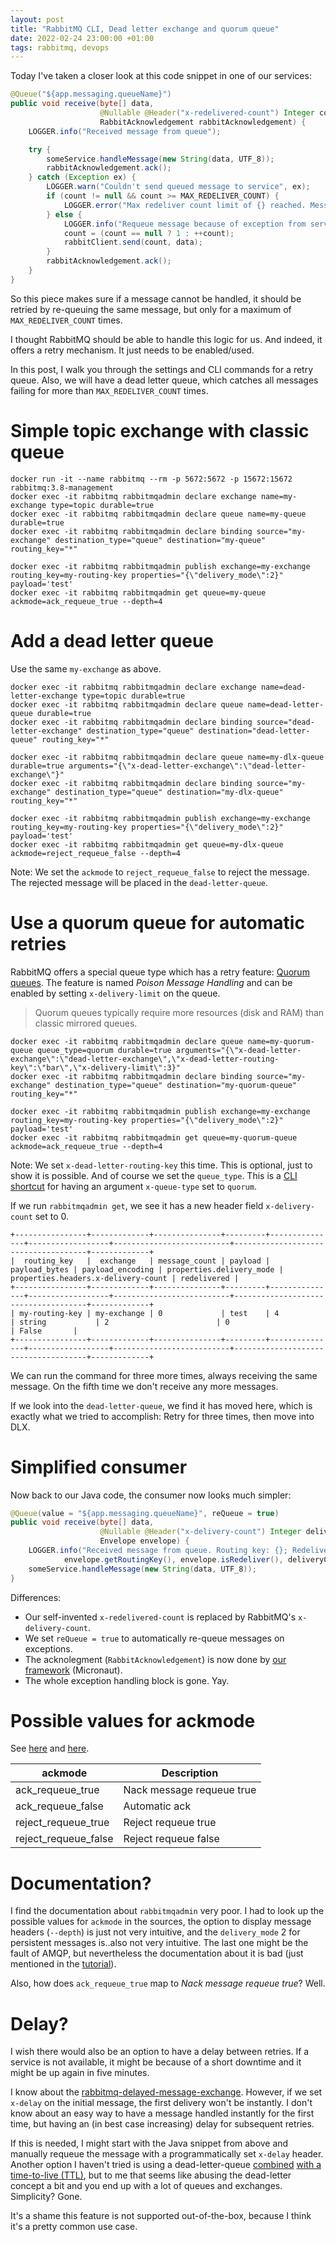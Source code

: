 ```yaml
---
layout: post
title: "RabbitMQ CLI, Dead letter exchange and quorum queue"
date: 2022-02-24 23:00:00 +01:00
tags: rabbitmq, devops
---
```


Today I've taken a closer look at this code snippet in one of our services:

```java
@Queue("${app.messaging.queueName}")
public void receive(byte[] data,
                    @Nullable @Header("x-redelivered-count") Integer count,
                    RabbitAcknowledgement rabbitAcknowledgement) {
    LOGGER.info("Received message from queue");

    try {
        someService.handleMessage(new String(data, UTF_8));
        rabbitAcknowledgement.ack();
    } catch (Exception ex) {
        LOGGER.warn("Couldn't send queued message to service", ex);
        if (count != null && count >= MAX_REDELIVER_COUNT) {
            LOGGER.error("Max redeliver count limit of {} reached. Message will be discarded.", MAX_REDELIVER_COUNT);
        } else {
            LOGGER.info("Requeue message because of exception from service.");
            count = (count == null ? 1 : ++count);
            rabbitClient.send(count, data);
        }
        rabbitAcknowledgement.ack();
    }
}
```

So this piece makes sure if a message cannot be handled, it should be retried by re-queuing the same message,
but only for a maximum of `MAX_REDELIVER_COUNT` times.

I thought RabbitMQ should be able to handle this logic for us.
And indeed, it offers a retry mechanism.
It just needs to be enabled/used.

In this post, I walk you through the settings and CLI commands for a retry queue.
Also, we will have a dead letter queue, which catches all messages failing for more than `MAX_REDELIVER_COUNT` times.

# Simple topic exchange with classic queue

```
docker run -it --name rabbitmq --rm -p 5672:5672 -p 15672:15672 rabbitmq:3.8-management
docker exec -it rabbitmq rabbitmqadmin declare exchange name=my-exchange type=topic durable=true
docker exec -it rabbitmq rabbitmqadmin declare queue name=my-queue durable=true
docker exec -it rabbitmq rabbitmqadmin declare binding source="my-exchange" destination_type="queue" destination="my-queue" routing_key="*"

docker exec -it rabbitmq rabbitmqadmin publish exchange=my-exchange routing_key=my-routing-key properties="{\"delivery_mode\":2}" payload='test'
docker exec -it rabbitmq rabbitmqadmin get queue=my-queue ackmode=ack_requeue_true --depth=4
```

# Add a dead letter queue

Use the same `my-exchange` as above.

```
docker exec -it rabbitmq rabbitmqadmin declare exchange name=dead-letter-exchange type=topic durable=true
docker exec -it rabbitmq rabbitmqadmin declare queue name=dead-letter-queue durable=true
docker exec -it rabbitmq rabbitmqadmin declare binding source="dead-letter-exchange" destination_type="queue" destination="dead-letter-queue" routing_key="*"

docker exec -it rabbitmq rabbitmqadmin declare queue name=my-dlx-queue durable=true arguments="{\"x-dead-letter-exchange\":\"dead-letter-exchange\"}"
docker exec -it rabbitmq rabbitmqadmin declare binding source="my-exchange" destination_type="queue" destination="my-dlx-queue" routing_key="*"

docker exec -it rabbitmq rabbitmqadmin publish exchange=my-exchange routing_key=my-routing-key properties="{\"delivery_mode\":2}" payload='test'
docker exec -it rabbitmq rabbitmqadmin get queue=my-dlx-queue ackmode=reject_requeue_false --depth=4
```

Note: We set the `ackmode` to `reject_requeue_false` to reject the message.
The rejected message will be placed in the `dead-letter-queue`.

# Use a quorum queue for automatic retries

RabbitMQ offers a special queue type which has a retry feature: [Quorum queues](https://www.rabbitmq.com/quorum-queues.html).
The feature is named *Poison Message Handling* and can be enabled by setting `x-delivery-limit` on the queue.

> Quorum queues typically require more resources (disk and RAM) than classic mirrored queues.

```
docker exec -it rabbitmq rabbitmqadmin declare queue name=my-quorum-queue queue_type=quorum durable=true arguments="{\"x-dead-letter-exchange\":\"dead-letter-exchange\",\"x-dead-letter-routing-key\":\"bar\",\"x-delivery-limit\":3}"
docker exec -it rabbitmq rabbitmqadmin declare binding source="my-exchange" destination_type="queue" destination="my-quorum-queue" routing_key="*"

docker exec -it rabbitmq rabbitmqadmin publish exchange=my-exchange routing_key=my-routing-key properties="{\"delivery_mode\":2}" payload='test'
docker exec -it rabbitmq rabbitmqadmin get queue=my-quorum-queue ackmode=ack_requeue_true --depth=4
```

Note: We set `x-dead-letter-routing-key` this time. This is optional, just to show it is possible.
And of course we set the `queue_type`. This is a [CLI shortcut](https://github.com/rabbitmq/rabbitmq-management/issues/761)
for having an argument `x-queue-type` set to `quorum`.

If we run `rabbitmqadmin get`, we see it has a new header field `x-delivery-count` set to 0.

```
+----------------+-------------+---------------+---------+---------------+------------------+--------------------------+-------------------------------------+-------------+
|  routing_key   |  exchange   | message_count | payload | payload_bytes | payload_encoding | properties.delivery_mode | properties.headers.x-delivery-count | redelivered |
+----------------+-------------+---------------+---------+---------------+------------------+--------------------------+-------------------------------------+-------------+
| my-routing-key | my-exchange | 0             | test    | 4             | string           | 2                        | 0                                   | False       |
+----------------+-------------+---------------+---------+---------------+------------------+--------------------------+-------------------------------------+-------------+
```

We can run the command for three more times, always receiving the same message.
On the fifth time we don't receive any more messages.

If we look into the `dead-letter-queue`, we find it has moved here, which is exactly what we tried to accomplish:
Retry for three times, then move into DLX.

# Simplified consumer

Now back to our Java code, the consumer now looks much simpler:

```java
@Queue(value = "${app.messaging.queueName}", reQueue = true)
public void receive(byte[] data,
                    @Nullable @Header("x-delivery-count") Integer deliveryCount,
                    Envelope envelope) {
    LOGGER.info("Received message from queue. Routing key: {}; Redelivered: {}, Delivery count: {}",
            envelope.getRoutingKey(), envelope.isRedeliver(), deliveryCount);
    someService.handleMessage(new String(data, UTF_8));
}
```

Differences:

- Our self-invented `x-redelivered-count` is replaced by RabbitMQ's `x-delivery-count`.
- We set `reQueue = true` to automatically re-queue messages on exceptions.
- The acknolegment (`RabbitAcknowledgement`) is now done by [our framework](https://micronaut-projects.github.io/micronaut-rabbitmq/3.1.0/guide/index.html#consumerAcknowledge) (Micronaut).
- The whole exception handling block is gone. Yay.

# Possible values for ackmode

See [here](https://github.com/rabbitmq/rabbitmq-server/blob/e36a50a75c12d5aa8d2c7206c49cabfe4116fa72/deps/rabbitmq_management/src/rabbit_mgmt_wm_queue_get.erl#L90)
and [here](https://github.com/rabbitmq/rabbitmq-server/blob/e36a50a75c12d5aa8d2c7206c49cabfe4116fa72/deps/rabbitmq_management/priv/www/js/tmpl/queue.ejs#L318).


| ackmode              | Description               |
|----------------------|---------------------------|
| ack_requeue_true     | Nack message requeue true |
| ack_requeue_false    | Automatic ack             |
| reject_requeue_true  | Reject requeue true       |
| reject_requeue_false | Reject requeue false      |

# Documentation?

I find the documentation about `rabbitmqadmin` very poor.
I had to look up the possible values for `ackmode` in the sources, the option to display message headers (`--depth`) is just not very intuitive, and
the `delivery_mode` 2 for persistent messages is..also not very intuitive. The last one might be the fault of AMQP, but nevertheless the documentation about
it is bad (just mentioned in the [tutorial](https://www.rabbitmq.com/tutorials/tutorial-two-python.html)).

Also, how does `ack_requeue_true` map to *Nack message requeue true*? Well.

# Delay?

I wish there would also be an option to have a delay between retries.
If a service is not available, it might be because of a short downtime and it might be up again in five minutes.

I know about the [rabbitmq-delayed-message-exchange](https://github.com/rabbitmq/rabbitmq-delayed-message-exchange).
However, if we set `x-delay` on the initial message, the first delivery won't be instantly.
I don't know about an easy way to have a message handled instantly for the first time, but having an
(in best case increasing) delay for subsequent retries.

If this is needed, I might start with the Java snippet from above and manually requeue the message with a programmatically set `x-delay` header.
Another option I haven't tried is using a dead-letter-queue
[combined](https://dev.to/realflowcontrol/delayed-requeuing-with-rabbitmq-kc7)
[with a](https://dzone.com/articles/rabbitmq-consumer-retry-mechanism)
[time-to-live (TTL)](https://jack-vanlightly.com/blog/2017/3/24/rabbitmq-delayed-retry-approaches-that-work),
but to me that seems like abusing the dead-letter concept a bit and you end up with a lot of queues and exchanges. Simplicity? Gone.

It's a shame this feature is not supported out-of-the-box, because I think it's a pretty common use case.
